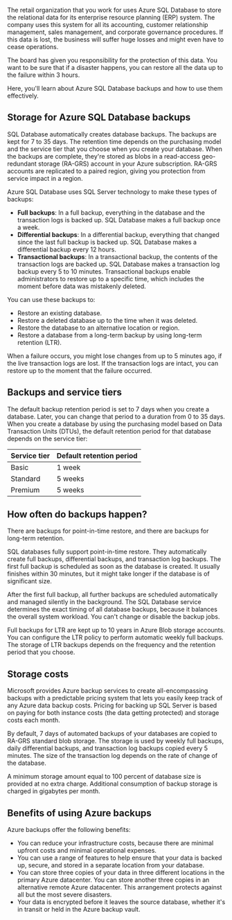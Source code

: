 The retail organization that you work for uses Azure SQL Database to store the relational data for its enterprise resource planning (ERP) system. The company uses this system for all its accounting, customer relationship management, sales management, and corporate governance procedures. If this data is lost, the business will suffer huge losses and might even have to cease operations. 

The board has given you responsibility for the protection of this data. You want to be sure that if a disaster happens, you can restore all the data up to the failure within 3 hours.

Here, you'll learn about Azure SQL Database backups and how to use them effectively.

## Storage for Azure SQL Database backups

SQL Database automatically creates database backups. The backups are kept for 7 to 35 days. The retention time depends on the purchasing model and the service tier that you choose when you create your database. When the backups are complete, they're stored as blobs in a read-access geo-redundant storage (RA-GRS) account in your Azure subscription. RA-GRS accounts are replicated to a paired region, giving you protection from service impact in a region.

Azure SQL Database uses SQL Server technology to make these types of backups:

- **Full backups**: In a full backup, everything in the database and the transaction logs is backed up. SQL Database makes a full backup once a week.
- **Differential backups**: In a differential backup, everything that changed since the last full backup is backed up. SQL Database makes a differential backup every 12 hours.
- **Transactional backups**: In a transactional backup, the contents of the transaction logs are backed up. SQL Database makes a transaction log backup every 5 to 10 minutes. Transactional backups enable administrators to restore up to a specific time, which includes the moment before data was mistakenly deleted.

You can use these backups to:

- Restore an existing database.
- Restore a deleted database up to the time when it was deleted.
- Restore the database to an alternative location or region.
- Restore a database from a long-term backup by using long-term retention (LTR). 

When a failure occurs, you might lose changes from up to 5 minutes ago, if the live transaction logs are lost. If the transaction logs are intact, you can restore up to the moment that the failure occurred.

## Backups and service tiers

The default backup retention period is set to 7 days when you create a database. Later, you can change that period to a duration from 0 to 35 days. When you create a database by using the purchasing model based on Data Transaction Units (DTUs), the default retention period for that database depends on the service tier:

| Service tier  | Default retention period  |
|---------------|---------------------------|
| Basic         | 1 week                  |
| Standard      | 5 weeks                |
| Premium       | 5 weeks                |

## How often do backups happen?

There are backups for point-in-time restore, and there are backups for long-term retention.

SQL databases fully support point-in-time restore. They automatically create full backups, differential backups, and transaction log backups. The first full backup is scheduled as soon as the database is created. It usually finishes within 30 minutes, but it might take longer if the database is of significant size. 

After the first full backup, all further backups are scheduled automatically and managed silently in the background. The SQL Database service determines the exact timing of all database backups, because it balances the overall system workload. You can't change or disable the backup jobs.

Full backups for LTR are kept up to 10 years in Azure Blob storage accounts. You can configure the LTR policy to perform automatic weekly full backups. The storage of LTR backups depends on the frequency and the retention period that you choose.

## Storage costs

Microsoft provides Azure backup services to create all-encompassing backups with a predictable pricing system that lets you easily keep track of any Azure data backup costs. Pricing for backing up SQL Server is based on paying for both instance costs (the data getting protected) and storage costs each month.

By default, 7 days of automated backups of your databases are copied to RA-GRS standard blob storage. The storage is used by weekly full backups, daily differential backups, and transaction log backups copied every 5 minutes. The size of the transaction log depends on the rate of change of the database. 

A minimum storage amount equal to 100 percent of database size is provided at no extra charge. Additional consumption of backup storage is charged in gigabytes per month.

## Benefits of using Azure backups

Azure backups offer the following benefits:

- You can reduce your infrastructure costs, because there are minimal upfront costs and minimal operational expenses.
- You can use a range of features to help ensure that your data is backed up, secure, and stored in a separate location from your database.
- You can store three copies of your data in three different locations in the primary Azure datacenter. You can store another three copies in an alternative remote Azure datacenter. This arrangement protects against all but the most severe disasters.
- Your data is encrypted before it leaves the source database, whether it's in transit or held in the Azure backup vault.
